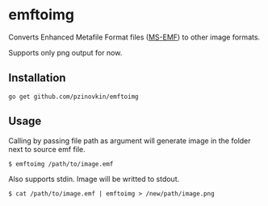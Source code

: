 # emftoimg

Converts Enhanced Metafile Format files ([MS-EMF](http://msdn.microsoft.com/en-us/library/cc230514.aspx)) to other image formats.

Supports only png output for now.

## Installation

    go get github.com/pzinovkin/emftoimg

## Usage

Calling by passing file path as argument will generate image in the folder next to source emf file.

    $ emftoimg /path/to/image.emf

Also supports stdin. Image will be writted to stdout.

    $ cat /path/to/image.emf | emftoimg > /new/path/image.png


